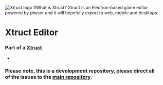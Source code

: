 ![Xtruct logo](https://cdn.discordapp.com/attachments/276347001980059659/276752307020890113/xtruct-logo2-1.png)
#What is Xtruct?
Xtruct is an Electron-based game editor powered by phaser
and it will hopefully export to web, mobile and desktops.
# Xtruct Editor
### Part of a [Xtruct](https://github.com/Xtruct/Xtruct)
-
### Please note, this is a development repository, please direct all of the issues to the [main repository](https://github.com/Xtruct/Xtruct/issues).
